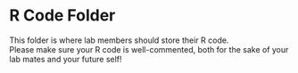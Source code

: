# R Code Folder
This folder is where lab members should store their R code.  
Please make sure your R code is well-commented, both for the sake of your lab mates and your future self!

